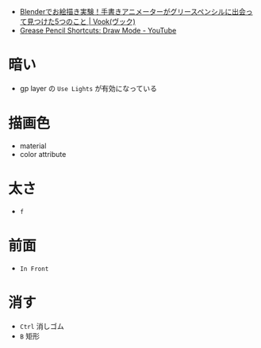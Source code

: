 - [Blenderでお絵描き実験！手書きアニメーターがグリースペンシルに出会って見つけた5つのこと | Vook(ヴック)](https://vook.vc/n/3863)
- [Grease Pencil Shortcuts: Draw Mode - YouTube](https://www.youtube.com/watch?v=dUMHUbUm9pw&ab_channel=Dantti)

# 暗い
- gp layer の `Use Lights` が有効になっている

# 描画色
- material
- color attribute

# 太さ
- `f`

# 前面
- `In Front`

# 消す
- `Ctrl` 消しゴム 
- `B` 矩形